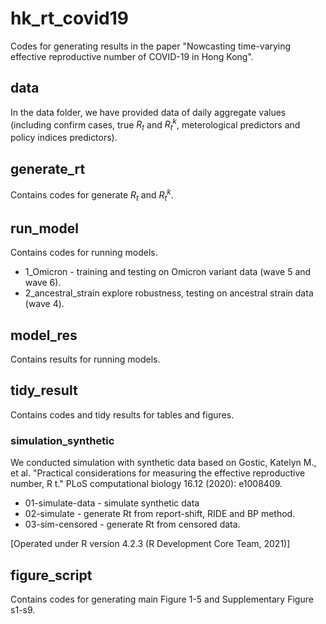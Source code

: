 # hk_rt_covid19
Codes for generating results in the paper "Nowcasting time-varying effective reproductive number of COVID-19 in Hong Kong".

## data
In the data folder,  we have provided data of daily aggregate values (including confirm cases, true $R_t$ and $R_{t}^{k}$, meterological predictors and policy indices predictors).

## generate_rt
Contains codes for generate $R_t$ and $R_{t}^{k}$.

## run_model
Contains codes for running models.
* 1_Omicron - training and testing on Omicron variant data (wave 5 and wave 6).
* 2_ancestral_strain  explore robustness, testing on ancestral strain data (wave 4).

## model_res
Contains results for running models.

## tidy_result
Contains codes and tidy results for tables and figures.

### simulation_synthetic
We conducted simulation with synthetic data based on Gostic, Katelyn M., et al. "Practical considerations for measuring the effective reproductive number, R t." PLoS computational biology 16.12 (2020): e1008409. 

* 01-simulate-data - simulate synthetic data
* 02-simulate - generate Rt from report-shift, RIDE and BP method.
* 03-sim-censored - generate Rt from censored data.

[Operated under R version 4.2.3 (R Development Core Team, 2021)]

## figure_script
Contains codes for generating main Figure 1-5 and Supplementary Figure s1-s9.